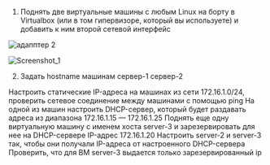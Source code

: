 1. Поднять две виртуальные машины с любым Linux на борту в Virtualbox (или в том гипервизоре, который вы используете) и добавить к ним второй сетевой интерфейс


![адапптер 2](https://github.com/user-attachments/assets/fc0bc4f0-e6a9-4673-9a05-8f0771a0e5f3)

![Screenshot_1](https://github.com/user-attachments/assets/6f478c5f-a93f-47f0-b9d6-932f590e9512)

2. Задать hostname машинам
сервер-1
сервер-2



Настроить статические IP-адреса на машинах из сети 172.16.1.0/24, проверить сетевое соединение между машинами с помощью ping
На одной из машин настроить DHCP-сервер, который будет раздавать адреса из диапазона 172.16.1.15 — 172.16.1.25
Поднять еще одну виртуальную машину с именем хоста server-3 и зарезервировать для нее на DHCP-сервере IP-адрес 172.16.1.20
Настроить server-2 и server-3 так, чтобы они получали IP-адреса от настроенного DHCP-сервера
Проверить, что для ВМ server-3 выдается только зарезервированный ip
